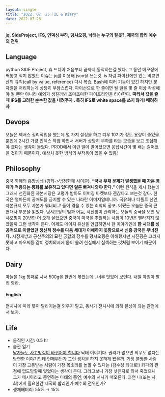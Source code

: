 ```yaml
---
layout: single
title: "2022. 07. 25 TIL & Diary"
date: 2022-07-26
---
```


  #### jq, SideProject, IFS, 인덱싱 부하, 덩샤오핑, 낙태는 누구의 잘못?, 제국의 합리 예수의 전위

## Language  

python SIDE Project, 휴 드디어 처음부터 끝까지 동작하는걸 봤다. 그 동안 메모장에 써놓고 적지 않았던 이슈는 jq를 이용해 json을 쓰는것. is 처럼 파이선에만 있는 비교연산의 규칙(call by value, reference) 다시 복습. Bash에 여러 기능이 있긴 하지만 문자열을 처리하는게 상당히 부담스럽다. 파이선으로 한 줄이면 될 일을 몇 줄 이상 작성해야 될 뿐만 아니라 예외가 생길까봐 조마조마한 파이프라인을 타야한다. **따라서 값을 줄때 IFS를 고려한 순수한 값을 내려주자 . 특히 IFS로 white space를 쓰지 않게! 배려하자**

## Devops  

오늘은 넥서스 정리작업을 했는데 몇 가지 설정을 하고 겨우 10기가 정도 용량이 줄었을 뿐인데 2시간 가량 인덱스 작업 하면서 서버가 상당히 부하를 타는 모습을 보고 조심해야 겠다는 생각이 들었다. PROD에서 이런 일이 벌어졌으면 응답시간이 몇 배는 길어졌을 것이기 때문이다. 예상치 못한 방식의 부작용이 있을 수 있음!

## Philosophy  

중국 화폐의 흥망성쇄 (경화->법정화폐 사이클), **“국내 부채 문제가 발생했을 때 자본 통제가 적용되는 통화를 보유하고 있다면 얼른 빠져나와야 한다.”** 이런 원칙을 제시 했는데 그래서 선진화된 자본시장은 고평가 받아도 이머징 마켓보다 괜찮다고 보는것 같다. 한국은 얼마든지 공매도를 금지할 수 있는 나라란 이미지일테니까. 국유화나 디폴트 선언, 자본규제 모두 자본가 워너비..? 들이 겪을 수 있는 최악의 공포. 어쨌든 오늘은 중국 근현대사 부분을 읽었다. 덩샤오핑의 빛과 어둠, 시진핑이 관리하는 오늘의 중국을 보면 덩샤오핑이 20년만 더 오래 살았으면 중국이 미국을 추월하는 시점이 10년은 빨라지지 않았을까 그런 생각이 든다. 어제도 메이지 유신을 언급하면서 한 이야기인데 **한 시대를 성공적으로 이끌었던 정신적 정수를 다음 세대가 이해하지 못함으로서 신흥 강국은 무너진다.** 시장개방과 공산주의의 묘한 궁합의 정수를 덩샤오핑은 이해했지만 시진핑은 그러지 못하고 마오쩌둥 같이 정치의지에 몸이 쏠려 현실에서 실책하는 것처럼 보이기 때문이다.

## Dairy

마늘을 1kg 통째로 사서 500g을 한번에 볶았는데.. 너무 맛있어 보인다. 내일 아침아 빨리 와라.

#### English

전치사에 따라 뜻이 달라지는걸 외우지 말고, 동사가 전치사에 의해 완성이 되는 관점에서 보자.

## Life  

* 움직인 시간: 0.5 hr
* 습관 일기  
[남자들도 사고방식이 바뀌어야 합니다](https://www.youtube.com/watch?v=SbBfZKAdv1U "남자들도 사고방식이 바뀌어야 합니다") 낙태 이야기다. 권리가 없으면 의무도 없다는 당연한 이야기인데 언제부턴가 그런 생각을 하지 못하게 됐을까. 가장 불쌍한 사람이 가장 고통받는 사람이 가장 목소리를 높힐 수 있다는 (감수성 최대로!) 좌파의 관점에 압도당할때 잊었다는 생각이 든다. 그러고보니 가장 낮은자로 와서 죽었으니 그가 메시아라고 증언하는 마태의 증언, 예수의 서사가 떠오른다. 과연 나(또는 사회)에게 필요한건 제국의 합리인가 예수의 전위인가?
* 생체배터리: 55% → 15%
  